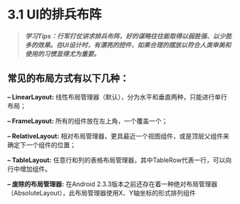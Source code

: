 # 3.1 UI的排兵布阵

>##### 学习Tips：行军打仗讲求排兵布阵，好的谋略往往能取得以弱胜强、以少胜多的效果。在UI设计时，有漂亮的控件，如果合理的摆放以符合人类审美和使用的习惯显得尤为重要。

## 常见的布局方式有以下几种：

**– LinearLayout:** 线性布局管理器（默认），分为水平和垂直两种，只能进行单行布局；

**– FrameLayout:** 所有的组件放在左上角，一个覆盖一个；

**– RelativeLayout:** 相对布局管理器，更具最近一个视图组件，或是顶层父组件来确定下一个组件的位置；

**– TableLayout:** 任意行和列的表格布局管理器，其中TableRow代表一行，可以向行中增加组件。

**– 废除的布局管理器:** 在Android 2.3.3版本之前还存在着一种绝对布局管理器（AbsoluteLayout），此布局管理器使用X、Y轴坐标的形式排列组件